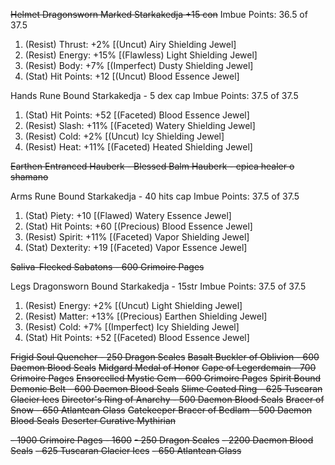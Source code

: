 ~~Helmet	Dragonsworn Marked Starkakedja	+15 con~~
Imbue Points: 36.5 of 37.5
1. (Resist) Thrust: +2% [(Uncut) Airy Shielding Jewel]
2. (Resist) Energy: +15% [(Flawless) Light Shielding Jewel]
3. (Resist) Body: +7% [(Imperfect) Dusty Shielding Jewel]
4. (Stat) Hit Points: +12 [(Uncut) Blood Essence Jewel]

Hands		Rune Bound Starkakedja - 5 dex cap
Imbue Points: 37.5 of 37.5
1. (Stat) Hit Points: +52 [(Faceted) Blood Essence Jewel]
2. (Resist) Slash: +11% [(Faceted) Watery Shielding Jewel]
3. (Resist) Cold: +2% [(Uncut) Icy Shielding Jewel]
4. (Resist) Heat: +11% [(Faceted) Heated Shielding Jewel]

~~Earthen Entranced Hauberk - Blessed Balm Hauberk - epica healer o shamano~~

Arms 	Rune Bound Starkakedja - 40 hits cap
Imbue Points: 37.5 of 37.5
1. (Stat) Piety: +10 [(Flawed) Watery Essence Jewel]
2. (Stat) Hit Points: +60 [(Precious) Blood Essence Jewel]
3. (Resist) Spirit: +11% [(Faceted) Vapor Shielding Jewel]
4. (Stat) Dexterity: +19 [(Faceted) Vapor Essence Jewel]

~~Saliva-Flecked Sabatons - 600 Grimoire Pages~~

Legs		Dragonsworn Bound Starkakedja - 15str
Imbue Points: 37.5 of 37.5
1. (Resist) Energy: +2% [(Uncut) Light Shielding Jewel]
2. (Resist) Matter: +13% [(Precious) Earthen Shielding Jewel]
3. (Resist) Cold: +7% [(Imperfect) Icy Shielding Jewel]
4. (Stat) Hit Points: +52 [(Faceted) Blood Essence Jewel]

~~Frigid Soul Quencher - 250 Dragon Scales~~
~~Basalt Buckler of Oblivion - 600 Daemon Blood Seals~~
~~Midgard Medal of Honor~~
~~Cape of Legerdemain - 700 Grimoire Pages~~
~~Ensorcelled Mystic Gem - 600 Grimoire Pages~~
~~Spirit Bound Demonic Belt - 600 Daemon Blood Seals~~
~~Slime Coated Ring - 625 Tuscaran Glacier Ices~~
~~Director's Ring of Anarchy - 500 Daemon Blood Seals~~
~~Bracer of Snow - 650 Atlantean Glass~~
~~Gatekeeper Bracer of Bedlam - 500 Daemon Blood Seals~~
~~Deserter Curative Mythirian~~

~~- 1900 Grimoire Pages - 1600~~
~~- 250 Dragon Scales~~
~~- 2200 Daemon Blood Seals~~
~~- 625 Tuscaran Glacier Ices~~
~~- 650 Atlantean Glass~~
